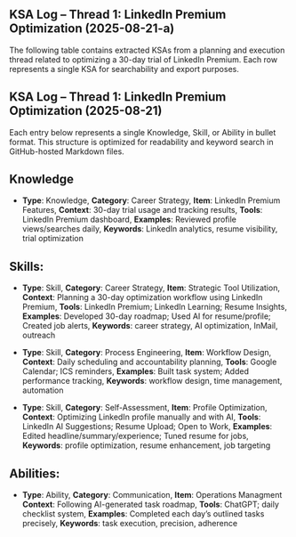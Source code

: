 
## KSA Log – Thread 1: LinkedIn Premium Optimization (2025-08-21-a)

The following table contains extracted KSAs from a planning and execution thread related to optimizing a 30-day trial of LinkedIn Premium. Each row represents a single KSA for searchability and export purposes.


## KSA Log – Thread 1: LinkedIn Premium Optimization (2025-08-21)

Each entry below represents a single Knowledge, Skill, or Ability in bullet format. This structure is optimized for readability and keyword search in GitHub-hosted Markdown files.

## Knowledge

- **Type**: Knowledge, **Category**: Career Strategy, **Item**: LinkedIn Premium Features, **Context**: 30-day trial usage and tracking results, **Tools**: LinkedIn Premium dashboard, **Examples**: Reviewed profile views/searches daily, **Keywords**: LinkedIn analytics, resume visibility, trial optimization

## Skills:

- **Type**: Skill, **Category**: Career Strategy, **Item**: Strategic Tool Utilization, **Context**: Planning a 30-day optimization workflow using LinkedIn Premium, **Tools**: LinkedIn Premium; LinkedIn Learning; Resume Insights, **Examples**: Developed 30-day roadmap; Used AI for resume/profile; Created job alerts, **Keywords**: career strategy, AI optimization, InMail, outreach

- **Type**: Skill, **Category**: Process Engineering, **Item**: Workflow Design, **Context**: Daily scheduling and accountability planning, **Tools**: Google Calendar; ICS reminders, **Examples**: Built task system; Added performance tracking, **Keywords**: workflow design, time management, automation

- **Type**: Skill, **Category**: Self-Assessment, **Item**: Profile Optimization, **Context**: Optimizing LinkedIn profile manually and with AI, **Tools**: LinkedIn AI Suggestions; Resume Upload; Open to Work, **Examples**: Edited headline/summary/experience; Tuned resume for jobs, **Keywords**: profile optimization, resume enhancement, job targeting

## Abilities:

- **Type**: Ability, **Category**: Communication, **Item**: Operations Managment **Context**: Following AI-generated task roadmap, **Tools**: ChatGPT; daily checklist system, **Examples**: Completed each day’s outlined tasks precisely, **Keywords**: task execution, precision, adherence
